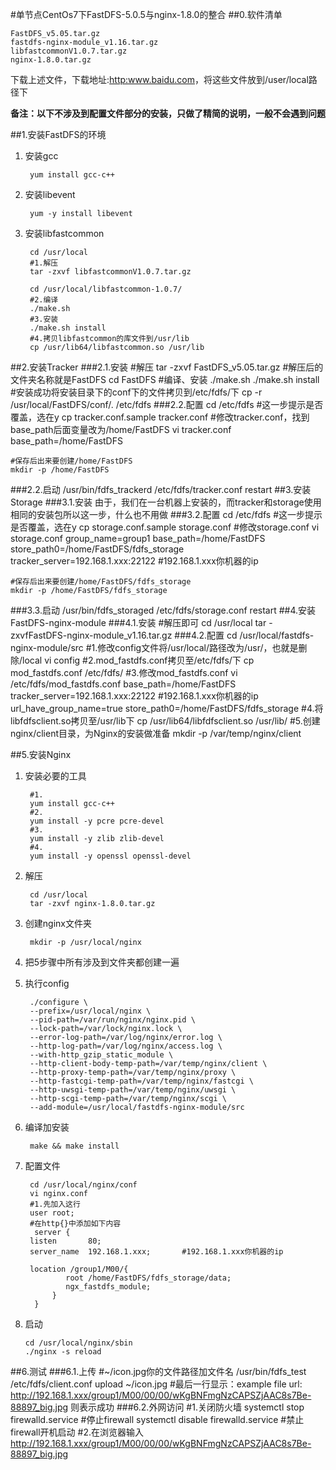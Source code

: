#单节点CentOs7下FastDFS-5.0.5与nginx-1.8.0的整合
##0.软件清单

	FastDFS_v5.05.tar.gz
	fastdfs-nginx-module_v1.16.tar.gz
	libfastcommonV1.0.7.tar.gz
	nginx-1.8.0.tar.gz
	
下载上述文件，下载地址:<http:www.baidu.com>，将这些文件放到/user/local路径下

**备注：以下不涉及到配置文件部分的安装，只做了精简的说明，一般不会遇到问题**

##1.安装FastDFS的环境
1. 安装gcc

		yum install gcc-c++
2. 安装libevent

		yum -y install libevent
3. 安装libfastcommon
	
		cd /usr/local
		#1.解压
		tar -zxvf libfastcommonV1.0.7.tar.gz
		
		cd /usr/local/libfastcommon-1.0.7/
		#2.编译
		./make.sh
		#3.安装
		./make.sh install
		#4.拷贝libfastcommon的库文件到/usr/lib
		cp /usr/lib64/libfastcommon.so /usr/lib
		
##2.安装Tracker
###2.1.安装
	#解压
	tar -zxvf FastDFS_v5.05.tar.gz
	#解压后的文件夹名称就是FastDFS
	cd FastDFS
	#编译、安装
	./make.sh
	./make.sh install
	#安装成功将安装目录下的conf下的文件拷贝到/etc/fdfs/下
	cp -r /usr/local/FastDFS/conf/. /etc/fdfs
###2.2.配置
	cd /etc/fdfs
	#这一步提示是否覆盖，选在y
	cp tracker.conf.sample tracker.conf
	#修改tracker.conf，找到base_path后面变量改为/home/FastDFS
	vi tracker.conf
	base_path=/home/FastDFS
	
	#保存后出来要创建/home/FastDFS
	mkdir -p /home/FastDFS
	
###2.2.启动
	/usr/bin/fdfs_trackerd /etc/fdfs/tracker.conf restart
##3.安装Storage
###3.1.安装
由于，我们在一台机器上安装的，而tracker和storage使用相同的安装包所以这一步，什么也不用做
###3.2.配置
	cd /etc/fdfs
	#这一步提示是否覆盖，选在y
	cp storage.conf.sample storage.conf
	#修改storage.conf
	vi storage.conf
	group_name=group1
	base_path=/home/FastDFS
	store_path0=/home/FastDFS/fdfs_storage
	tracker_server=192.168.1.xxx:22122      #192.168.1.xxx你机器的ip
	
	#保存后出来要创建/home/FastDFS/fdfs_storage
	mkdir -p /home/FastDFS/fdfs_storage

###3.3.启动
	/usr/bin/fdfs_storaged  /etc/fdfs/storage.conf restart
##4.安装FastDFS-nginx-module
###4.1.安装
	#解压即可
	cd /usr/local
	tar -zxvfFastDFS-nginx-module_v1.16.tar.gz
###4.2.配置
	cd /usr/local/fastdfs-nginx-module/src
	#1.修改config文件将/usr/local/路径改为/usr/，也就是删除/local
	vi config
	#2.mod_fastdfs.conf拷贝至/etc/fdfs/下
	cp mod_fastdfs.conf /etc/fdfs/
	#3.修改mod_fastdfs.conf
	vi /etc/fdfs/mod_fastdfs.conf
	base_path=/home/FastDFS
	tracker_server=192.168.1.xxx:22122     #192.168.1.xxx你机器的ip
	url_have_group_name=true
	store_path0=/home/FastDFS/fdfs_storage
	#4.将libfdfsclient.so拷贝至/usr/lib下
	cp /usr/lib64/libfdfsclient.so /usr/lib/
	#5.创建nginx/client目录，为Nginx的安装做准备
	mkdir -p /var/temp/nginx/client
	
##5.安装Nginx
1. 安装必要的工具
	
		#1.
		yum install gcc-c++
		#2.
		yum install -y pcre pcre-devel
		#3.
		yum install -y zlib zlib-devel
		#4.
		yum install -y openssl openssl-devel
2. 解压
		
		cd /usr/local
		tar -zxvf nginx-1.8.0.tar.gz
3. 创建nginx文件夹
		
		mkdir -p /usr/local/nginx
4. 把5步骤中所有涉及到文件夹都创建一遍
5. 执行config
	
		./configure \
		--prefix=/usr/local/nginx \
		--pid-path=/var/run/nginx/nginx.pid \
		--lock-path=/var/lock/nginx.lock \
		--error-log-path=/var/log/nginx/error.log \
		--http-log-path=/var/log/nginx/access.log \
		--with-http_gzip_static_module \
		--http-client-body-temp-path=/var/temp/nginx/client \
		--http-proxy-temp-path=/var/temp/nginx/proxy \
		--http-fastcgi-temp-path=/var/temp/nginx/fastcgi \
		--http-uwsgi-temp-path=/var/temp/nginx/uwsgi \
		--http-scgi-temp-path=/var/temp/nginx/scgi \
		--add-module=/usr/local/fastdfs-nginx-module/src

6. 编译加安装

		make && make install
7. 配置文件
	
		cd /usr/local/nginx/conf
		vi nginx.conf
		#1.先加入这行
		user root;
		#在http{}中添加如下内容
		 server {
        listen       80;
        server_name  192.168.1.xxx;       #192.168.1.xxx你机器的ip

        location /group1/M00/{
                root /home/FastDFS/fdfs_storage/data;
                ngx_fastdfs_module;
       		 }
    	 }
 8. 启动
 		
 		cd /usr/local/nginx/sbin
 		./nginx -s reload
 		
##6.测试
###6.1.上传
	#~/icon.jpg你的文件路径加文件名
	/usr/bin/fdfs_test /etc/fdfs/client.conf upload ~/icon.jpg
	#最后一行显示：example file url: http://192.168.1.xxx/group1/M00/00/00/wKgBNFmgNzCAPSZjAAC8s7Be-88897_big.jpg  则表示成功
###6.2.外网访问
	#1.关闭防火墙
	systemctl stop firewalld.service #停止firewall
	systemctl disable firewalld.service #禁止firewall开机启动
	#2.在浏览器输入
	http://192.168.1.xxx/group1/M00/00/00/wKgBNFmgNzCAPSZjAAC8s7Be-88897_big.jpg